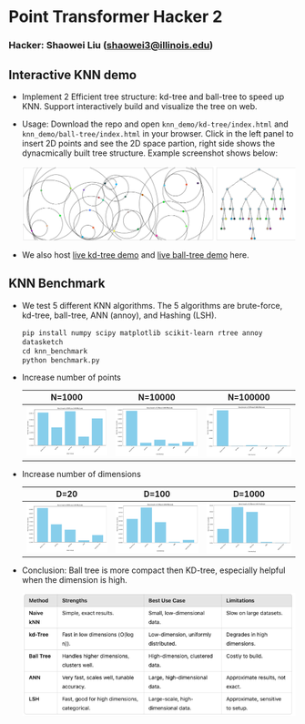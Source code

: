 # Point Transformer Hacker 2

### Hacker: Shaowei Liu (shaowei3@illinois.edu)

## Interactive KNN demo

- Implement 2 Efficient tree structure: kd-tree and ball-tree to speed up KNN. Support interactively build and visualize the tree on web. 

- Usage: Download the repo and open `knn_demo/kd-tree/index.html` and `knn_demo/ball-tree/index.html` in your browser. Click in the left panel to insert 2D points and see the 2D space partion, right side shows the dynacmically built tree structure. Example screenshot shows below:

    ![Ball tree visualization](assets/screenshot.png)

- We also host [live kd-tree demo](https://shaoweiliu.web.illinois.edu/cs598_knn_benchmark/kd-tree/) and [live ball-tree demo](https://shaoweiliu.web.illinois.edu/cs598_knn_benchmark/ball-tree/) here.


## KNN Benchmark

- We test 5 different KNN algorithms. The 5 algorithms are brute-force, kd-tree, ball-tree, ANN (annoy), and Hashing (LSH). 

    ```Shell
    pip install numpy scipy matplotlib scikit-learn rtree annoy datasketch
    cd knn_benchmark
    python benchmark.py
    ```

- Increase number of points

  | **N=1000** | **N=10000** | **N=100000** |
  |:---------------:|:--------------:|:----------------:|
  | <img src="knn_benchmark/figs/benchmark_1000pts_5dim.png" width="200"> | <img src="knn_benchmark/figs/benchmark_10000pts_5dim.png" width="200"> | <img src="knn_benchmark/figs/benchmark_100000pts_5dim.png" width="200"> |


- Increase number of dimensions

  | **D=20** | **D=100** | **D=1000** |
  |:---------------:|:--------------:|:----------------:|
  | <img src="knn_benchmark/figs/benchmark_10000pts_20dim.png" width="200"> | <img src="knn_benchmark/figs/benchmark_10000pts_100dim.png" width="200"> | <img src="knn_benchmark/figs/benchmark_10000pts_1000dim.png" width="200"> |

- Conclusion:
Ball tree is more compact then KD-tree, especially helpful when the dimension is high. 

    ![Conclusion](assets/conclusion.png)
